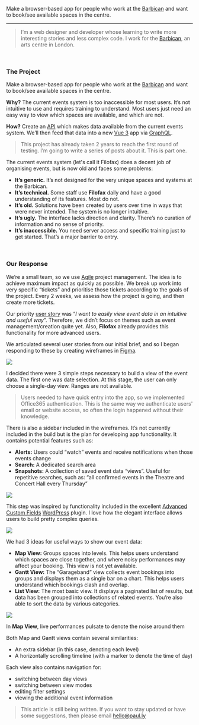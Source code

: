 Make a browser-based app for people who work at the [Barbican](https://en.wikipedia.org/wiki/Barbican_Centre) and want to book/see available spaces in the centre.

---

> I’m a web designer and developer whose learning to write more interesting stories and less complex code. I work for the [Barbican](http://barbican.org.uk/), an arts centre in London.

<br>

### **The Project**

Make a browser-based app for people who work at the [Barbican](https://en.wikipedia.org/wiki/Barbican_Centre) and want to book/see available spaces in the centre.

**Why?** The current events system is too inaccessible for most users. It’s not intuitive to use and requires training to understand. Most users just need an easy way to view which spaces are available, and which are not.

**How?** Create an [API](https://en.wikipedia.org/wiki/API#Web_APIs) which makes data available from the current events system. We’ll then feed that data into a new [Vue 3](https://vuejs.org/) app via [GraphQL](https://graphql.org/).

> This project has already taken 2 years to reach the first round of testing. I’m going to write a series of posts about it. This is part one.

The current events system (let's call it Filofax) does a decent job of organising events, but is now old and faces some problems:

- **It’s generic.** It’s not designed for the very unique spaces and systems at the Barbican.
- **It’s technical.** Some staff use **Filofax** daily and have a good understanding of its features. Most do not.
- **It’s old.** Solutions have been created by users over time in ways that were never intended. The system is no longer intuitive.
- **It’s ugly.** The interface lacks direction and clarity. There’s no curation of information and no sense of priority.
- **It’s inaccessible.** You need server access and specific training just to get started. That’s a major barrier to entry.

<br>

### Our Response

We’re a small team, so we use [Agile](https://www.apm.org.uk/resources/find-a-resource/agile-project-management/) project management. The idea is to achieve maximum impact as quickly as possible. We break up work into very specific “tickets” and prioritise those tickets according to the goals of the project. Every 2 weeks, we assess how the project is going, and then create more tickets.

Our priority [user story](https://www.atlassian.com/agile/project-management/user-stories) was “_I want to easily view event data in an intuitive and useful way_”. Therefore, we didn’t focus on themes such as event management/creation quite yet. Also, **Filofax** already provides this functionality for more advanced users.

We articulated several user stories from our initial brief, and so I began responding to these by creating wireframes in [Figma](https://www.figma.com/).

<img src="https://cdn.hashnode.com/res/hashnode/image/upload/v1687194758654/a6a5c0be-dc5f-40c4-a272-5981eb1cdc16.jpeg">

I decided there were 3 simple steps necessary to build a view of the event data. The first one was date selection. At this stage, the user can only choose a single-day view. Ranges are not available.

> Users needed to have quick entry into the app, so we implemented Office365 authentication. This is the same way we authenticate users' email or website access, so often the login happened without their knowledge.

There is also a sidebar included in the wireframes. It’s not currently included in the build but is the plan for developing app functionality. It contains potential features such as:

- **Alerts:** Users could “watch” events and receive notifications when those events change
- **Search:** A dedicated search area
- **Snapshots:** A collection of saved event data “views”. Useful for repetitive searches, such as: “all confirmed events in the Theatre and Concert Hall every Thursday”

<img src="https://cdn.hashnode.com/res/hashnode/image/upload/v1687194715184/ac870b72-cfdd-4e37-8c06-5b1d8b15bf2a.jpeg">

This step was inspired by functionality included in the excellent [Advanced Custom Fields](https://www.advancedcustomfields.com/resources/creating-a-field-group/) [WordPress](https://wordpress.com/) plugin. I love how the elegant interface allows users to build pretty complex queries.

<img src="https://cdn.hashnode.com/res/hashnode/image/upload/v1687194645337/c4921fd3-752b-4e09-b3af-0b150d15c93c.jpeg">

We had 3 ideas for useful ways to show our event data:

- **Map View:** Groups spaces into levels. This helps users understand which spaces are close together, and where noisy performances may affect your booking. This view is not yet available.
- **Gantt View:** The “Garageband” view collects event bookings into groups and displays them as a single bar on a chart. This helps users understand which bookings clash and overlap.
- **List View:** The most basic view. It displays a paginated list of results, but data has been grouped into collections of related events. You’re also able to sort the data by various categories.

<img src="https://cdn.hashnode.com/res/hashnode/image/upload/v1687194902839/ffd0bdba-f40d-4a68-b0c2-5a9e4bcfdd63.jpeg">

In **Map View**, live performances pulsate to denote the noise around them

Both Map and Gantt views contain several similarities:

- An extra sidebar (in this case, denoting each level)
- A horizontally scrolling timeline (with a marker to denote the time of day)

Each view also contains navigation for:

- switching between day views
- switching between view modes
- editing filter settings
- viewing the additional event information

> This article is still being written. If you want to stay updated or have some suggestions, then please email [hello@paul.ly](mailto:hello@paul.ly)